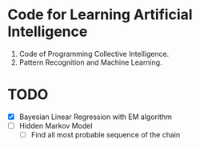 Code for Learning Artificial Intelligence
=========================================

1. Code of Programming Collective Intelligence.
2. Pattern Recognition and Machine Learning.

TODO
====

- [x] Bayesian Linear Regression with EM algorithm
- [ ] Hidden Markov Model
    - [ ] Find all most probable sequence of the chain
